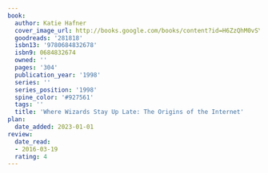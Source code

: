 ```yaml
---
book:
  author: Katie Hafner
  cover_image_url: http://books.google.com/books/content?id=H6ZzQhM0vSYC&printsec=frontcover&img=1&zoom=1&edge=curl&source=gbs_api
  goodreads: '281818'
  isbn13: '9780684832678'
  isbn9: 0684832674
  owned: ''
  pages: '304'
  publication_year: '1998'
  series: ''
  series_position: '1998'
  spine_color: '#927561'
  tags: ''
  title: 'Where Wizards Stay Up Late: The Origins of the Internet'
plan:
  date_added: 2023-01-01
review:
  date_read:
  - 2016-03-19
  rating: 4
---
```

